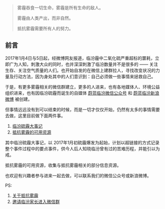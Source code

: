 
> 雾霾吞食一切生命，雾霾是所有生命的敌人。
> 
> 雾霾由人类产出，而非自然。
> 
> 抵抗雾霾需要所有人的努力。



## 前言

2017年1月4日与5日起，经微博网友报道，临汾霾中二氧化硫严重超标的噩耗，立即广为人知，刺激大众的同时，也并深深刺激了临汾数量并不是很多的 —— 关注生存、关注空气质量的人们。也开始自发的在微信上建群拉人，寻找改变状况的力量及行动方法，因为身处其中的人们意识到：自己必须做一些事情来拯救自己。

于是，有更多雾霾相关的微信群建立，更多的人进来，也有各地媒体人、环境公益组织进来，也有因临汾硫霾而诞生的自媒体 [蔚蓝临汾微信公众号](http://mp.weixin.qq.com/profile?src=3&timestamp=1486821768&ver=1&signature=GBKi1Fd-YVyiMDkbdws0PbjqCTiCut85loORgKBGFpE-0gXTd5xlhiXsMpEvcg3uvRg*WgejS8Bzy8Vp3k5PkA==) 和 [蔚蓝临汾新浪微博](http://weibo.com/bluelinfen) 被创建。

但事情远远没有到可以结束的时候，而是一切才仅仅开始，仍然有太多的事情需要去做，这里目前做下面两件事。

1. [临汾硫霾大事记](https://github.com/ooof/2017-BlueLinfen/blob/master/Linfen-AirPollution-History.md)
2. [抵抗雾霾的可用资源](https://github.com/ooof/2017-BlueLinfen/blob/master/Linfen-AirPollution-Resources.md)

其中临汾硫霾大事记，以 2017年1月初硫霾爆发为起始，计划以超链接的方式记录整个事件过程中的要点事件，供今人后人知晓临汾曾有过的苦难历程，并能引以为戒。

抵抗雾霾的可用资源，收集与抵抗雾霾相关的部分信息资源。

也欢迎有兴趣者参与进来一起去做，可以联系我们的微信公众号或新浪微博。

PS:

1. [关于抵抗雾霾](https://github.com/ooof/2017-BlueLinfen/blob/master/%E5%85%B3%E4%BA%8E%E6%8A%B5%E6%8A%97%E9%9B%BE%E9%9C%BE.md)
2. [邀请临汾家长进入微信群](https://github.com/ooof/2017-BlueLinfen/blob/master/%E6%AC%A2%E8%BF%8E%E5%90%84%E4%BD%8D%E5%AE%B6%E9%95%BF%E8%BF%9B%E5%85%A5%E8%BF%99%E4%B8%AA%E5%AE%B6%E9%95%BF%E7%BE%A4.md)

